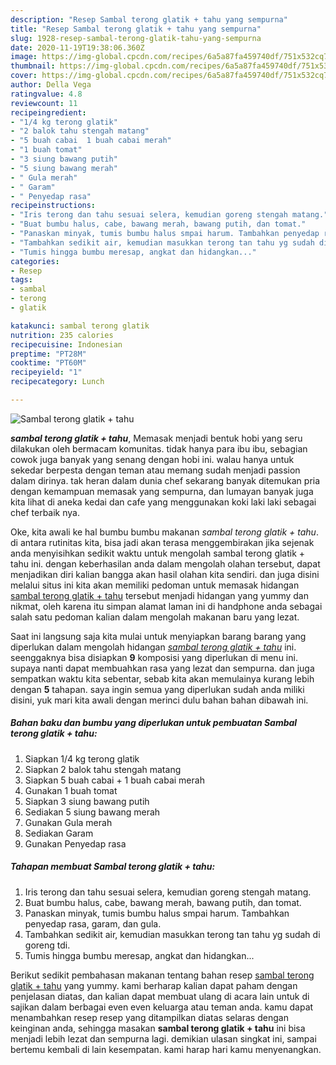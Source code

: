 ```yaml
---
description: "Resep Sambal terong glatik + tahu yang sempurna"
title: "Resep Sambal terong glatik + tahu yang sempurna"
slug: 1928-resep-sambal-terong-glatik-tahu-yang-sempurna
date: 2020-11-19T19:38:06.360Z
image: https://img-global.cpcdn.com/recipes/6a5a87fa459740df/751x532cq70/sambal-terong-glatik-tahu-foto-resep-utama.jpg
thumbnail: https://img-global.cpcdn.com/recipes/6a5a87fa459740df/751x532cq70/sambal-terong-glatik-tahu-foto-resep-utama.jpg
cover: https://img-global.cpcdn.com/recipes/6a5a87fa459740df/751x532cq70/sambal-terong-glatik-tahu-foto-resep-utama.jpg
author: Della Vega
ratingvalue: 4.8
reviewcount: 11
recipeingredient:
- "1/4 kg terong glatik"
- "2 balok tahu stengah matang"
- "5 buah cabai  1 buah cabai merah"
- "1 buah tomat"
- "3 siung bawang putih"
- "5 siung bawang merah"
- " Gula merah"
- " Garam"
- " Penyedap rasa"
recipeinstructions:
- "Iris terong dan tahu sesuai selera, kemudian goreng stengah matang."
- "Buat bumbu halus, cabe, bawang merah, bawang putih, dan tomat."
- "Panaskan minyak, tumis bumbu halus smpai harum. Tambahkan penyedap rasa, garam, dan gula."
- "Tambahkan sedikit air, kemudian masukkan terong tan tahu yg sudah di goreng tdi."
- "Tumis hingga bumbu meresap, angkat dan hidangkan..."
categories:
- Resep
tags:
- sambal
- terong
- glatik

katakunci: sambal terong glatik 
nutrition: 235 calories
recipecuisine: Indonesian
preptime: "PT28M"
cooktime: "PT60M"
recipeyield: "1"
recipecategory: Lunch

---
```



![Sambal terong glatik + tahu](https://img-global.cpcdn.com/recipes/6a5a87fa459740df/751x532cq70/sambal-terong-glatik-tahu-foto-resep-utama.jpg)

<b><i>sambal terong glatik + tahu</i></b>, Memasak menjadi bentuk hobi yang seru dilakukan oleh bermacam komunitas. tidak hanya para ibu ibu, sebagian cowok juga banyak yang senang dengan hobi ini. walau hanya untuk sekedar berpesta dengan teman atau memang sudah menjadi passion dalam dirinya. tak heran dalam dunia chef sekarang banyak ditemukan pria dengan kemampuan memasak yang sempurna, dan lumayan banyak juga kita lihat di aneka kedai dan cafe yang menggunakan koki laki laki sebagai chef terbaik nya.

Oke, kita awali ke hal bumbu bumbu makanan <i>sambal terong glatik + tahu</i>. di antara rutinitas kita, bisa jadi akan terasa menggembirakan jika sejenak anda menyisihkan sedikit waktu untuk mengolah sambal terong glatik + tahu ini. dengan keberhasilan anda dalam mengolah olahan tersebut, dapat menjadikan diri kalian bangga akan hasil olahan kita sendiri. dan juga disini melalui situs ini kita akan memiliki pedoman untuk memasak hidangan <u>sambal terong glatik + tahu</u> tersebut menjadi hidangan yang yummy dan nikmat, oleh karena itu simpan alamat laman ini di handphone anda sebagai salah satu pedoman kalian dalam mengolah makanan baru yang lezat.




Saat ini langsung saja kita mulai untuk menyiapkan barang barang yang diperlukan dalam mengolah hidangan <u><i>sambal terong glatik + tahu</i></u> ini. seenggaknya bisa disiapkan <b>9</b> komposisi yang diperlukan di menu ini. supaya nanti dapat membuahkan rasa yang lezat dan sempurna. dan juga sempatkan waktu kita sebentar, sebab kita akan memulainya kurang lebih dengan <b>5</b> tahapan. saya ingin semua yang diperlukan sudah anda miliki disini, yuk mari kita awali dengan merinci dulu bahan bahan dibawah ini.

<!--inarticleads1-->

##### Bahan baku dan bumbu yang diperlukan untuk pembuatan Sambal terong glatik + tahu:

1. Siapkan 1/4 kg terong glatik
1. Siapkan 2 balok tahu stengah matang
1. Siapkan 5 buah cabai + 1 buah cabai merah
1. Gunakan 1 buah tomat
1. Siapkan 3 siung bawang putih
1. Sediakan 5 siung bawang merah
1. Gunakan  Gula merah
1. Sediakan  Garam
1. Gunakan  Penyedap rasa




<!--inarticleads2-->

##### Tahapan membuat Sambal terong glatik + tahu:

1. Iris terong dan tahu sesuai selera, kemudian goreng stengah matang.
1. Buat bumbu halus, cabe, bawang merah, bawang putih, dan tomat.
1. Panaskan minyak, tumis bumbu halus smpai harum. Tambahkan penyedap rasa, garam, dan gula.
1. Tambahkan sedikit air, kemudian masukkan terong tan tahu yg sudah di goreng tdi.
1. Tumis hingga bumbu meresap, angkat dan hidangkan...




Berikut sedikit pembahasan makanan tentang bahan resep <u>sambal terong glatik + tahu</u> yang yummy. kami berharap kalian dapat paham dengan penjelasan diatas, dan kalian dapat membuat ulang di acara lain untuk di sajikan dalam berbagai even even keluarga atau teman anda. kamu dapat menambahkan resep resep yang ditampilkan diatas selaras dengan keinginan anda, sehingga masakan <b>sambal terong glatik + tahu</b> ini bisa menjadi lebih lezat dan sempurna lagi. demikian ulasan singkat ini, sampai bertemu kembali di lain kesempatan. kami harap hari kamu menyenangkan.
